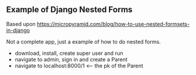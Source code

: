 ## Example of Django Nested Forms

Based upon https://micropyramid.com/blog/how-to-use-nested-formsets-in-django

Not a complete app, just a example of how to do nested forms.

- download, install, create super user and run
- navigate to admin, sign in and create a Parent
- navigate to localhost:8000/1 <-- the pk of the Parent
